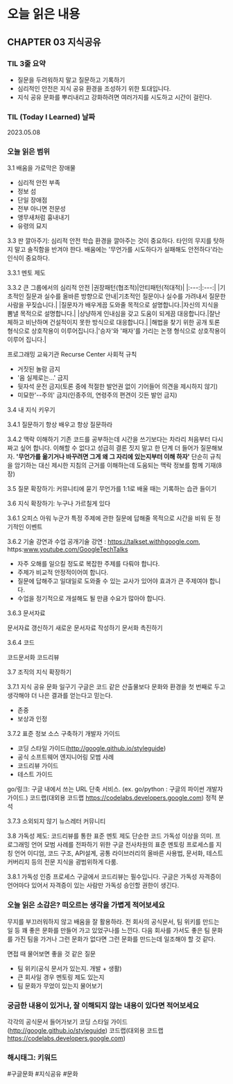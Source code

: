 
# 오늘 읽은 내용

## CHAPTER 03 지식공유

### TIL 3줄 요약

- 질문을 두려워하지 말고 질문하고 기록하기
- 심리적인 안전은 지식 공유 환경을 조성하기 위한 토대입니다.
- 지식 공유 문화를 뿌리내리고 강화하려면 여러가지를 시도하고 시간이 걸린다.

### TIL (Today I Learned) 날짜

2023.05.08

### 오늘 읽은 범위

3.1 배움을 가로막은 장애물

- 심리적 안전 부족
- 정보 섬
- 단일 장애점
- 전부 아니면 전문성
- 앵무새처럼 흉내내기
- 유령의 묘지

3.3 판 깔아주기: 심리적 안전
학습 환경을 깔아주는 것이 중요하다.
타인의 무지를 탓하지 말고 솔직함을 반겨야 한다.
배움에는 '무언가를 시도하다가 실패해도 안전하다'라는 인식이 중요하다.

3.3.1 멘토 제도

3.3.2 큰 그룹에서의 심리적 안전
|권장패턴(협조적)|안티패턴(적대적)|
|:---:|:---:|
|기초적인 질문과 실수를 올바른 방향으로 안내|기초적인 질문이나 실수를 가려내서 질문한 사람을 꾸짖습니다.|
|질문자가 배우게끔 도와줄 목적으로 설명합니다.|자신의 지식을 뽐낼 목적으로 설명합니다.|
|상냥하게 인내심을 갖고 도움이 되게끔 대응합니다.|잘난체하고 비난하며 건설적이지 못한 방식으로 대응합니다.|
|해법을 찾기 위한 공개 토론 형식으로 상호작용이 이루어집니다.|'승자'와 '패자'를 가리는 논쟁 형식으로 상호작용이 이루어 집니다.|

프로그래밍 교육기관 Recurse Center 사회적 규칙

- 거짓된 놀람 금지
- '음 실제로는...' 금지
- 뒷자석 운전 금지(토론 중에 적절한 발언권 없이 기어들어 의견을 제시하지 않기)
- 미묘한'--주의' 금지(인종주의, 연령주의 편견이 깃든 발언 금지)

3.4 내 지식 키우기

3.4.1 질문하기
항상 배우고 항상 질문하라

3.4.2 맥락 이해하기
기존 코드를 공부하는데 시간을 쓰기보다는 차라리 처음부터 다시 짜고 싶어 합니다.
이해할 수 없다고 성급히 결론 짓지 말고 한 단계 더 들어가 질문해보자.
**'무언가를 옮기거나 바꾸려면 그게 왜 그 자리에 있는지부터 이해 하자'**
단순히 규칙을 암기하는 대신 제시한 지침의 근거를 이해하는데 도움되는 맥락 정보를 함께 기재(8장)

3.5 질문 확장하기: 커뮤니티에 묻기
무언가를 1:1로 배울 때는 기록하는 습관 들이기

3.6 지식 확장하기: 누구나 가르칠게 있다

3.6.1 오피스 아워
누군가 특정 주제에 관한 질문에 답해줄 목적으로 시간을 비워 둔 정기적인 이벤트

3.6.2 기술 강연과 수업
공개기술 강연 : https://talkset.withhgoogle.com, https:www.youtube.com/GoogleTechTalks

- 자주 오해를 일으킬 정도로 복잡한 주제를 다뤄야 합니다.
- 주제가 비교적 안정적이어여 합니다.
- 질문에 답해주고 일대일로 도와줄 수 있는 교사가 있어야 효과가 큰 주제여야 합니다.
- 수업을 정기적으로 개설해도 될 만큼 수요가 많아야 합니다.

3.6.3 문서자료

문서자료 갱신하기
새로운 문서자료 작성하기
문서화 촉진하기

3.6.4 코드

코드문서화
코드리뷰

3.7 조직의 지식 확장하기

3.7.1 지식 공유 문화 일구기
구글은 코드 같은 산출물보다 문화와 환경을 첫 번째로 두고 생각해야 더 나은 결과를 얻는다고 믿는다.

- 존중
- 보상과 인정

3.7.2 표준 정보 소스 구축하기
개발자 가이드

- 코딩 스타일 가이드(http://google.github.io/styleguide)
- 공식 소프트웨어 엔지니어링 모범 사례
- 코드리뷰 가이드
- 테스트 가이드
  
go/링크: 구글 내에서 쓰는 URL 단축 서비스. (ex. go/python : 구글의 파이썬 개발자 가이드.)
코드랩(대외용 코드랩 https://codelabs.developers.google.com)
정적 분석

3.7.3 소외되지 않기
뉴스레터
커뮤니티

3.8 가독성 제도: 코드리뷰를 통한 표준 멘토 제도
단순한 코드 가독성 이상을 의미.
프로그래밍 언어 모범 사례를 전파하기 위한 구글 전사차원의 표준 멘토링 프로세스를 지칭
언어 이디엄, 코드 구조, API설계, 공통 라이브러리의 올바른 사용법, 문서화, 테스트 커버리지 등의 전문 지식을 광범위하게 다룸.

3.8.1 가독성 인증 프로세스
구글에서 코드리뷰는 필수입니다. 
구글은 가독성 자격증이 언어마다 있어서 자격증이 있는 사람만 가독성 승인할 권한이 생긴다.

### 오늘 읽은 소감은? 떠오르는 생각을 가볍게 적어보세요

무지를 부끄러워하지 않고 배움을 잘 활용하라.
전 회사의 공식문서, 팀 위키를 만드는 일 등 꽤 좋은 문화를 만들어 가고 있었구나를 느낀다.
다음 회사를 가서도 좋은 팀 문화를 가진 팀을 가거나 그런 문화가 없다면 그런 문화를 만드는데 일조해야 할 것 같다.

면접 때 물어보면 좋을 것 같은 질문

- 팀 위키(공식 문서가 있는지. 개발 + 생활)
- 큰 회사일 경우 멘토링 제도 있는지
- 팀 문화가 무었이 있는지 물어보기

### 궁금한 내용이 있거나, 잘 이해되지 않는 내용이 있다면 적어보세요

각각의 공식문서 들어가보기
코딩 스타일 가이드(http://google.github.io/styleguide)
코드랩(대외용 코드랩 https://codelabs.developers.google.com)

### 해시태그: 키워드

#구글문화 #지식공유 #문화